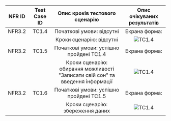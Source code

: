 | NFR ID | Test Case ID | Опис кроків тестового сценарію          | Опис очікуваних результатів                       |
|:------:|:------------:|:---------------------------------------:|:-------------------------------------------------:|
| NFR3.2 | TC1.4        | Початкові умови: відсутні               | Екрана форма:                                     |
|        |              | Кроки сценарію: відсутні                | ![TC1.4](./2.8-TestCases/TC1.4.drawio.png)        |
| NFR3.2 | TC1.5        | Початкові умови: успішно пройдені TC1.4 | Екрана форма:                                     |
|        |              | Кроки сценарію: обирання можливості "Записати свій сон" та введення інформації | ![TC1.4](./2.8-TestCases/TC1.5.drawio.png) |
| NFR3.2 | TC1.6        | Початкові умови: успішно пройдені TC1.5 | Екрана форма:                                     |
|        |              | Кроки сценарію: збереження даних        | ![TC1.4](./2.8-TestCases/TC1.6.drawio.png)        |
